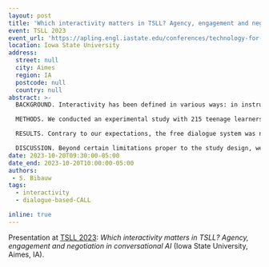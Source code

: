 ```yaml
---
layout: post
title: 'Which interactivity matters in TSLL? Agency, engagement and negotiation in conversational AI'
event: TSLL 2023
event_url: 'https://apling.engl.iastate.edu/conferences/technology-for-second-language-learning-conference/tsll-2023/'
location: Iowa State University
address:
  street: null
  city: Aimes
  region: IA
  postcode: null
  country: null
abstract: >-
  BACKGROUND. Interactivity has been defined in various ways: in instructed SLA, as distinguishing dialogic tasks from monologic ones (Ellis et al., 1994); in game design, as involving agency and user control. We propose a bidimensional model of interactivity in conversational AI, structured around user control and bi-directional adaptivity. This study addresses the question of how these different dimensions of interactivity are operationalized in conversational AI for language learning, i.e., when learners interact with a chatbot to practice an L2 (Bibauw et al., 2019; 2022), and how much they influence the learning experience.

  METHODS. We conducted an experimental study with 215 teenage learners of French, who interacted with two versions of a serious game designed around guided conversations with AI-based talking characters. The two versions differed in interactivity, one being entirely free while the other replicated a dialogue completion task. We measured learners' perceptions, engagement, and learning effects on vocabulary knowledge.

  RESULTS. Contrary to our expectations, the free dialogue system was not perceived as significantly different compared to the dialogue completion task. However, there were significant differences in the perception of a pilot version of the system devoid of scaffolding and feedback mechanisms. On the other hand, the interactivity of the dialogue system increased behavioral engagement and production through trials-and-errors incentivized by the system feedback. Vocabulary learning shows similar effects for both conditions in receptive (d = 1.16) and productive knowledge (d = 0.59).

  DISCUSSION. Beyond certain limitations proper to the study design, we hypothesize that interactivity, understood as a set of game-like motivational characteristics such as agency, might have less impact on perceptions and effectiveness than expected. Our results refocus our understanding of the benefits of interactivity towards differences in engagement, feedback, and scaffolding, and concretely realized in conversational AI through negotiation of form and meaning.
date: 2023-10-20T09:30:00-05:00
date_end: 2023-10-20T10:00:00-05:00
authors:
 - S. Bibauw
tags:
  - interactivity
  - dialogue-based-CALL

inline: true
---
```


Presentation at [TSLL 2023](https://apling.engl.iastate.edu/conferences/technology-for-second-language-learning-conference/tsll-2023/): _Which interactivity matters in TSLL? Agency, engagement and negotiation in conversational AI_ (Iowa State University, Aimes, IA).

